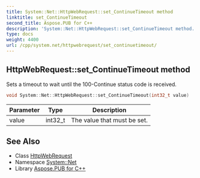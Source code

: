 ```yaml
---
title: System::Net::HttpWebRequest::set_ContinueTimeout method
linktitle: set_ContinueTimeout
second_title: Aspose.PUB for C++
description: 'System::Net::HttpWebRequest::set_ContinueTimeout method. Sets a timeout to wait until the 100-Continue status code is received in C++.'
type: docs
weight: 4400
url: /cpp/system.net/httpwebrequest/set_continuetimeout/
---
```

## HttpWebRequest::set_ContinueTimeout method


Sets a timeout to wait until the 100-Continue status code is received.

```cpp
void System::Net::HttpWebRequest::set_ContinueTimeout(int32_t value)
```


| Parameter | Type | Description |
| --- | --- | --- |
| value | int32_t | The value that must be set. |

## See Also

* Class [HttpWebRequest](../)
* Namespace [System::Net](../../)
* Library [Aspose.PUB for C++](../../../)
